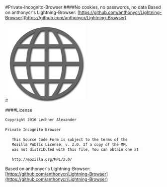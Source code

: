 #Private-Incognito-Browser
####No cookies, no passwords, no data
Based on anthonycr's Lightning-Browser: [https://github.com/anthonycr/Lightning-Browser](https://github.com/anthonycr/Lightning-Browser)

#![](ic_launcher.png)

####License
````
Copyright 2016 Lechner Alexander

Private Incognito Browser

   This Source Code Form is subject to the terms of the 
   Mozilla Public License, v. 2.0. If a copy of the MPL 
   was not distributed with this file, You can obtain one at 
   
   http://mozilla.org/MPL/2.0/
````
Based on anthonycr's Lightning-Browser: [https://github.com/anthonycr/Lightning-Browser](https://github.com/anthonycr/Lightning-Browser)
